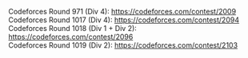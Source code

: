 Codeforces Round 971 (Div 4): https://codeforces.com/contest/2009 </br>
Codeforces Round 1017 (Div 4): https://codeforces.com/contest/2094 </br>
Codeforces Round 1018 (Div 1 + Div 2): https://codeforces.com/contest/2096 </br>
Codeforces Round 1019 (Div 2): https://codeforces.com/contest/2103 </br>
